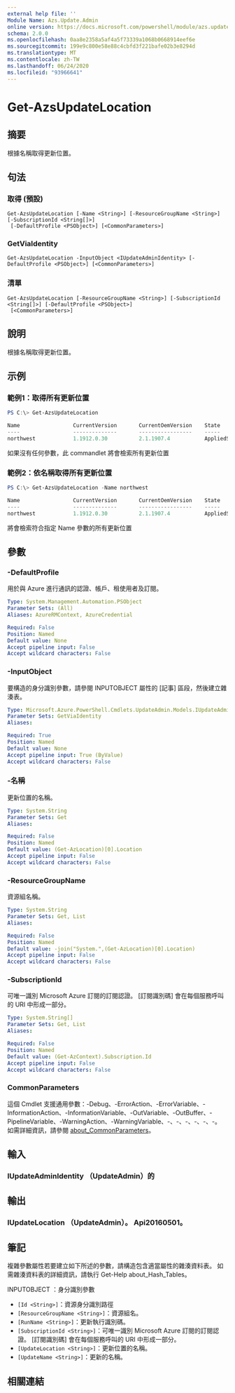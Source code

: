 ```yaml
---
external help file: ''
Module Name: Azs.Update.Admin
online version: https://docs.microsoft.com/powershell/module/azs.update.admin/get-azsupdatelocation
schema: 2.0.0
ms.openlocfilehash: 0aa8e2358a5af4a5f73339a1068b0668914eef6e
ms.sourcegitcommit: 199e9c800e58e88c4cbfd3f221bafe02b3e8294d
ms.translationtype: MT
ms.contentlocale: zh-TW
ms.lasthandoff: 06/24/2020
ms.locfileid: "93966641"
---
```

# Get-AzsUpdateLocation

## 摘要
根據名稱取得更新位置。

## 句法

### 取得 (預設) 
```
Get-AzsUpdateLocation [-Name <String>] [-ResourceGroupName <String>] [-SubscriptionId <String[]>]
 [-DefaultProfile <PSObject>] [<CommonParameters>]
```

### GetViaIdentity
```
Get-AzsUpdateLocation -InputObject <IUpdateAdminIdentity> [-DefaultProfile <PSObject>] [<CommonParameters>]
```

### 清單
```
Get-AzsUpdateLocation [-ResourceGroupName <String>] [-SubscriptionId <String[]>] [-DefaultProfile <PSObject>]
 [<CommonParameters>]
```

## 說明
根據名稱取得更新位置。

## 示例

### 範例1：取得所有更新位置
```powershell
PS C:\> Get-AzsUpdateLocation

Name                 CurrentVersion       CurrentOemVersion    State
----                 --------------       -----------------    -----
northwest            1.1912.0.30          2.1.1907.4           AppliedSuccessfully
```

如果沒有任何參數，此 commandlet 將會檢索所有更新位置

### 範例2：依名稱取得所有更新位置
```powershell
PS C:\> Get-AzsUpdateLocation -Name northwest

Name                 CurrentVersion       CurrentOemVersion    State
----                 --------------       -----------------    -----
northwest            1.1912.0.30          2.1.1907.4           AppliedSuccessfully
```

將會檢索符合指定 Name 參數的所有更新位置

## 參數

### -DefaultProfile
用於與 Azure 進行通訊的認證、帳戶、租使用者及訂閱。

```yaml
Type: System.Management.Automation.PSObject
Parameter Sets: (All)
Aliases: AzureRMContext, AzureCredential

Required: False
Position: Named
Default value: None
Accept pipeline input: False
Accept wildcard characters: False

```

### -InputObject
要構造的身分識別參數，請參閱 INPUTOBJECT 屬性的 [記事] 區段，然後建立雜湊表。

```yaml
Type: Microsoft.Azure.PowerShell.Cmdlets.UpdateAdmin.Models.IUpdateAdminIdentity
Parameter Sets: GetViaIdentity
Aliases:

Required: True
Position: Named
Default value: None
Accept pipeline input: True (ByValue)
Accept wildcard characters: False

```

### -名稱
更新位置的名稱。

```yaml
Type: System.String
Parameter Sets: Get
Aliases:

Required: False
Position: Named
Default value: (Get-AzLocation)[0].Location
Accept pipeline input: False
Accept wildcard characters: False

```

### -ResourceGroupName
資源組名稱。

```yaml
Type: System.String
Parameter Sets: Get, List
Aliases:

Required: False
Position: Named
Default value: -join("System.",(Get-AzLocation)[0].Location)
Accept pipeline input: False
Accept wildcard characters: False

```

### -SubscriptionId
可唯一識別 Microsoft Azure 訂閱的訂閱認證。
[訂閱識別碼] 會在每個服務呼叫的 URI 中形成一部分。

```yaml
Type: System.String[]
Parameter Sets: Get, List
Aliases:

Required: False
Position: Named
Default value: (Get-AzContext).Subscription.Id
Accept pipeline input: False
Accept wildcard characters: False

```

### CommonParameters
這個 Cmdlet 支援通用參數：-Debug、-ErrorAction、-ErrorVariable、-InformationAction、-InformationVariable、-OutVariable、-OutBuffer、-PipelineVariable、-WarningAction、-WarningVariable、-、-、-、-、-、-。 如需詳細資訊，請參閱 [about_CommonParameters](http://go.microsoft.com/fwlink/?LinkID=113216)。

## 輸入

### IUpdateAdminIdentity （UpdateAdmin）的

## 輸出

### IUpdateLocation （UpdateAdmin）。 Api20160501。



## 筆記

複雜參數屬性若要建立如下所述的參數，請構造包含適當屬性的雜湊資料表。 如需雜湊資料表的詳細資訊，請執行 Get-Help about_Hash_Tables。

INPUTOBJECT <IUpdateAdminIdentity> ：身分識別參數
  - `[Id <String>]`：資源身分識別路徑
  - `[ResourceGroupName <String>]`：資源組名。
  - `[RunName <String>]`：更新執行識別碼。
  - `[SubscriptionId <String>]`：可唯一識別 Microsoft Azure 訂閱的訂閱認證。  [訂閱識別碼] 會在每個服務呼叫的 URI 中形成一部分。
  - `[UpdateLocation <String>]`：更新位置的名稱。
  - `[UpdateName <String>]`：更新的名稱。

## 相關連結

